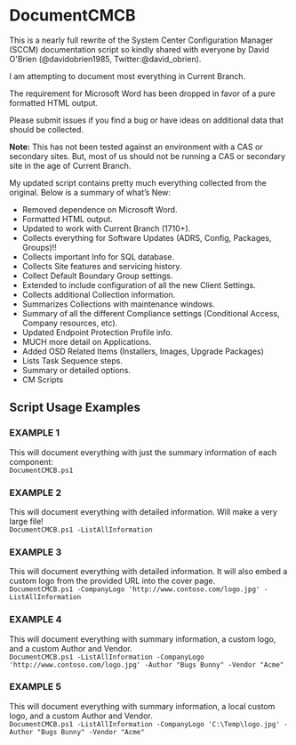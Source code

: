 DocumentCMCB
=========

This is a nearly full rewrite of the System Center Configuration Manager (SCCM) documentation script so kindly shared with everyone by David O'Brien (@davidobrien1985, Twitter:@david_obrien).

I am attempting to document most everything in Current Branch.

The requirement for Microsoft Word has been dropped in favor of a pure formatted HTML output.

Please submit issues if you find a bug or have ideas on additional data that should be collected.

<b>Note:</b>  This has not been tested against an environment with a CAS or secondary sites.  But, most of us should not be running a CAS or secondary site in the age of Current Branch.

My updated script contains pretty much everything collected from the original.  Below is a summary of what’s New:  
  *	Removed dependence on Microsoft Word.  
  *	Formatted HTML output.  
  *	Updated to work with Current Branch (1710+).  
  *	Collects everything for Software Updates (ADRS, Config, Packages, Groups)!!  
  *	Collects important Info for SQL database.  
  *	Collects Site features and servicing history.  
  *	Collect Default Boundary Group settings.  
  *	Extended to include configuration of all the new Client Settings.  
  *	Collects additional Collection information.  
  *	Summarizes Collections with maintenance windows.  
  *	Summary of all the different Compliance settings (Conditional Access, Company resources, etc).  
  *	Updated Endpoint Protection Profile info.  
  *	MUCH more detail on Applications.  
  *	Added OSD Related Items (Installers, Images, Upgrade Packages)  
  *	Lists Task Sequence steps.  
  *	Summary or detailed options.  
  *	CM Scripts  

Script Usage Examples
--------------------
### EXAMPLE 1
This will document everything with just the summary information of each component:  
 ```DocumentCMCB.ps1```
### EXAMPLE 2
This will document everything with detailed information.  Will make a very large file!  
 ```DocumentCMCB.ps1 -ListAllInformation```
### EXAMPLE 3
This will document everything with detailed information. It will also embed a custom logo from the provided URL into the cover page.  
 ```DocumentCMCB.ps1 -CompanyLogo 'http://www.contoso.com/logo.jpg' -ListAllInformation```
### EXAMPLE 4
This will document everything with summary information, a custom logo, and a custom Author and Vendor.  
 ```DocumentCMCB.ps1 -ListAllInformation -CompanyLogo 'http://www.contoso.com/logo.jpg' -Author "Bugs Bunny" -Vendor "Acme"```
### EXAMPLE 5
This will document everything with summary information, a local custom logo, and a custom Author and Vendor.  
 ```DocumentCMCB.ps1 -ListAllInformation -CompanyLogo 'C:\Temp\logo.jpg' -Author "Bugs Bunny" -Vendor "Acme"```
